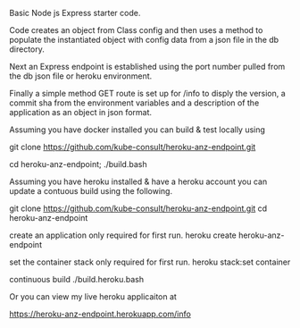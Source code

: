 
Basic Node js Express starter code.

Code creates an object from Class config and then uses a method to populate the instantiated object with config data from a json file in the db directory.

Next an Express endpoint is established using the port number pulled from the db json file or heroku environment.

Finally a simple method GET route is set up for /info to disply the version, a commit sha from the environment variables and a description of the application as an object in json format.

Assuming you have docker installed you can build & test locally using 

git clone https://github.com/kube-consult/heroku-anz-endpoint.git

cd heroku-anz-endpoint;
./build.bash

Assuming you have heroku installed & have a heroku account you can update a contuous build using the following.

git clone https://github.com/kube-consult/heroku-anz-endpoint.git
cd heroku-anz-endpoint

create an application only required for first run.
heroku create heroku-anz-endpoint

set the container stack only required for first run.
heroku stack:set container

continuous build 
./build.heroku.bash

Or you can view my live heroku applicaiton at

https://heroku-anz-endpoint.herokuapp.com/info


